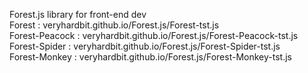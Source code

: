 Forest.js library for front-end dev<br>
Forest : veryhardbit.github.io/Forest.js/Forest-tst.js<br>
Forest-Peacock : veryhardbit.github.io/Forest.js/Forest-Peacock-tst.js<br>
Forest-Spider : veryhardbit.github.io/Forest.js/Forest-Spider-tst.js<br>
Forest-Monkey : veryhardbit.github.io/Forest.js/Forest-Monkey-tst.js<br>
